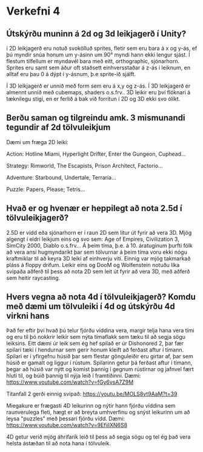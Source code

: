# Verkefni 4

## Útskýrðu muninn á 2d og 3d leikjagerð í Unity?
í 2D leikjagerð eru notuð svokölluð sprites, fletir sem eru bara á x og y-ás, ef þú myndir snúa honum um y-ásinn um 90° myndi hann ekki lengur sjást. Í flestum tilfellum er myndavél bara með eitt, orthographic, sjónarhorn. Sprites eru samt sem áður oft staðsett einhversstaðar á z-ás í leiknum, en alltaf eru þau 0 á dýpt í y-ásnum, þ.e sprite-ið sjálft.

Í 3D leikjagerð er unnið með form sem eru á x,y og z-ás. Í 3D leikjagerð er almennt unnið með cubemaps, shaders o.s.frv.. 3D leikir eru því flóknari á tæknilegu stigi, en er ferlið á bak við forritun í 2D og 3D ekki svo ólíkt.


## Berðu saman og tilgreindu amk. 3 mismunandi tegundir af 2d tölvuleikjum
Dæmi um fræga 2D leiki:

Action: Hotline Miami, Hyperlight Drifter, Enter the Gungeon, Cuphead...

Strategy: Rimworld, The Escapists, Prison Architect, Factorio...

Adventure: Starbound, Undertale, Terraria...

Puzzle: Papers, Please; Tetris... 


## Hvað er og hvenær er heppilegt að nota 2.5d í tölvuleikjagerð? 
2.5D er vídd eða sjónarhorn er í raun 2D sem lítur út fyrir að vera 3D.
Mjög algengt í eldri leikjum eins og svo sem: Age of Empires, Civilization 3, SimCity 2000, Diablo o.s.frv... 
Á þeim tíma, þ.e. á 10. áratuginum þurfti fólk að vera ansi hugmyndaríkt þar sem tölvurnar á þeim tíma voru ekki nógu kraftmiklar til að keyra 3D leiki af einhverju viti. Einnig var mjög takmarkað pláss á floppy drifum.
Leikir eins og DooM og Wolfenstein notuðu líka svipaða aðferð til þess að nota 2D sem leit út fyrir að vera 3D, með aðferð sem heitir raycasting.


## Hvers vegna að nota 4d í tölvuleikjagerð? Komdu með dæmi um tölvuleiki í 4d og útskýrðu 4d virkni hans
Það fer eftir því hvað þú telur fjórðu víddina vera, margir telja hana vera tími og eru til þó nokkrir leikir sem nýta tímaflakk sem tæku til að segja sögu leiksins. Eitt dæmi úr leik sem ég hef spilað er úr Dishonored 2, þar fær spilari tæki í hendurnar sem gerir honum kleift að ferðast aftur í tímann. Spilari er í yfirgefnu húsið þar sem flestar gönguleiðir eru girtar af, þar sem húsið er gamalt og liggur í rústum. Spilarinn getur þá ferðast aftur í tímann, þegar að húsið var nýtt og komist þannig í gegnum rústirnar og jafnvel fært hluti til, og búið þannig til nýja leið í framtíðinni.
Dæmi: https://www.youtube.com/watch?v=fGy6vsA7Z9M

Titanfall 2 gerði einnig svipað: https://youtu.be/MOLS8vt9AaM?t=39

Miegakure er frægasti 4D leikurinn og nýtir hann fjórðu víddina sem raunverulega fleti, hægt er að breyta umhverfinu og snýst leikurinn um að leysa "puzzles" með þessari fjórðu vídd.
Dæmi: https://www.youtube.com/watch?v=9EfiilXN6S8

4D getur verið mjög áhrifarík leið til þess að segja sögu og tel ég það vera helsta ástæðan til að nota hana í tölvuleik.
